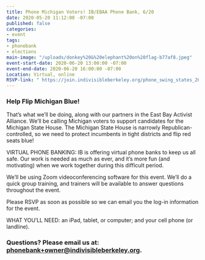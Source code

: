 ```yaml
---
title: Phone Michigan Voters! IB/EBAA Phone Bank, 6/20
date: 2020-05-20 11:12:00 -07:00
published: false
categories:
- event
tags:
- phonebank
- elections
main-image: "/uploads/donkey%20&%20elephant%20on%20flag-b77af8.jpeg"
event-start-date: 2020-06-20 13:00:00 -07:00
event-end-date: 2020-06-20 16:00:00 -07:00
Location: Virtual, online
RSVP-link: " https://join.indivisibleberkeley.org/phone_swing_states_2020_06_20"
---
```


### Help Flip Michigan Blue!

That’s what we’ll be doing, along with our partners in the East Bay Activist Alliance. We’ll be calling Michigan voters to support candidates for the Michigan State House. The Michigan State House is narrowly Republican-controlled, so we need to protect incumbents in tight districts and flip red seats blue!

VIRTUAL PHONE BANKING: IB is offering virtual phone banks to keep us all safe. Our work is needed as much as ever, and it’s more fun (and motivating) when we  work together during this difficult period.

We’ll be using Zoom videoconferencing software for this event. We’ll do a quick group training, and trainers will be available to answer questions throughout the event.

Please RSVP as soon as possible so we can email you the log-in information for the event.

WHAT YOU’LL NEED: an iPad, tablet, or computer; and your cell phone (or landline).

### Questions? Please email us at: [phonebank\+owner@indivisibleberkeley.org](mailto:phonebank\+owner@indivisibleberkeley.org).